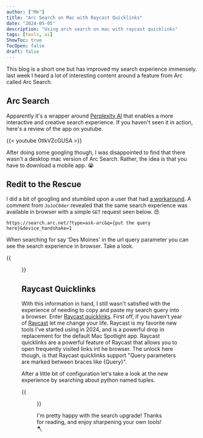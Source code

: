 ```yaml
---
author: ["Me"]
title: "Arc Search on Mac with Raycast Quicklinks"
date: "2024-05-05"
description: "Using arch search on mac with raycast quicklinks"
tags: [tools, ai]
ShowToc: true
TocOpen: false
draft: false
---
```


This blog is a short one but has improved my search experience immensely. last week I heard a lot of interesting content around a feature from Arc called Arc Search.

## Arc Search

Apparently it's a wrapper around [Perplexity AI](https://www.perplexity.ai/) that enables a more interactive and creative search experience.
If you haven't seen it in action, here's a review of the app on youtube.

{{< youtube 0tlkVZcGUSA >}}

After doing some googling though, I was disappointed to find that there wasn't a desktop mac version of Arc Search.
Rather, the idea is that you have to download a mobile app. 😭

## Redit to the Rescue

I did a bit of googling and stumbled upon a user that had [a workaround](https://www.reddit.com/r/ArcBrowser/comments/1aiqe1p/can_i_use_arc_search_on_mac/).
A comment from `JoJoC0der` revealed that the same search experience was available in browser with a simple `GET` request seen below. 😍

`https://search.arc.net/?type=ask-arc&q={put the query here}&device_handshake=1`

When searching for say 'Des Moines' in the url query parameter you can see the search experience in browser.
Take a look.

{{<figure src="/images/arc-search-raycast-quicklinks/des-moines-search.gif" title="arc search gif" alt="arc search gif">}}


## Raycast Quicklinks

With this information in hand, I still wasn't satisfied with the experience of needing to copy and paste my search query into a browser.
Enter [Raycast quicklinks](https://manual.raycast.com/quicklinks). First off, if you haven't year of [Raycast](https://www.raycast.com/) let me change your life. 
Raycast is my favorite new tools I've started using in 2024, and is a powerful drop in replacement for the default Mac Spotlight app.
Raycast quicklinks are a powerful feature of Raycast that allows you to open frequently visited links int he browser. The unlock here though, is that 
Raycast quicklinks support "Query parameters are marked between braces like {Query}".

After a little bit of configuration let's take a look at the new experience by searching about python named tuples.

{{<figure src="/images/arc-search-raycast-quicklinks/quicklink-search.gif" title="arc search gif" alt="arc search gif">}}

I'm pretty happy with the search upgrade! Thanks for reading, and enjoy sharpening your own tools! 🪓